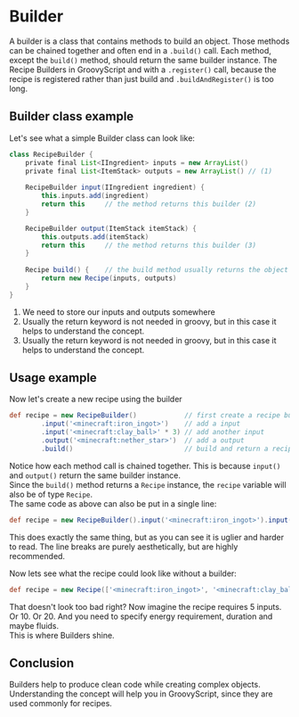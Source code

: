 # Builder

A builder is a class that contains methods to build an object. Those methods can be chained together and often end in a `.build()` call.
Each method, except the `build()` method, should return the same builder instance. 
The Recipe Builders in GroovyScript and with a `.register()` call, because the recipe is registered rather than just build and `.buildAndRegister()` is too long. 

## Builder class example
Let's see what a simple Builder class can look like:

```groovy
class RecipeBuilder {
    private final List<IIngredient> inputs = new ArrayList()
    private final List<ItemStack> outputs = new ArrayList() // (1)
    
    RecipeBuilder input(IIngredient ingredient) {
        this.inputs.add(ingredient)
        return this     // the method returns this builder (2)
    }

    RecipeBuilder output(ItemStack itemStack) {
        this.outputs.add(itemStack)
        return this     // the method returns this builder (3)
    }
    
    Recipe build() {    // the build method usually returns the object that will be build
        return new Recipe(inputs, outputs)
    }
}
```

1. We need to store our inputs and outputs somewhere
2. Usually the return keyword is not needed in groovy, but in this case it helps to understand the concept.
3. Usually the return keyword is not needed in groovy, but in this case it helps to understand the concept.

## Usage example
Now let's create a new recipe using the builder
````groovy
def recipe = new RecipeBuilder()            // first create a recipe builder instance
        .input('<minecraft:iron_ingot>')    // add a input
        .input('<minecraft:clay_ball>' * 3) // add another input
        .output('<minecraft:nether_star>')  // add a output
        .build()                            // build and return a recipe instance
````

Notice how each method call is chained together. This is because `input()` and `output()` return the same builder instance.<br>
Since the `build()` method returns a `Recipe` instance, the `recipe` variable will also be of type `Recipe`.<br>
The same code as above can also be put in a single line:
````groovy
def recipe = new RecipeBuilder().input('<minecraft:iron_ingot>').input('<minecraft:clay_ball>' * 3).output('<minecraft:nether_star>').build()
````
This does exactly the same thing, but as you can see it is uglier and harder to read. The line breaks are purely aesthetically, but are highly recommended.

Now lets see what the recipe could look like without a builder:
````groovy
def recipe = new Recipe(['<minecraft:iron_ingot>', '<minecraft:clay_ball>' * 3], ['<minecraft:nether_star>'])
````
That doesn't look too bad right? Now imagine the recipe requires 5 inputs. Or 10. Or 20. And you need to specify energy requirement, duration and maybe fluids.<br>
This is where Builders shine.

## Conclusion
Builders help to produce clean code while creating complex objects. 
Understanding the concept will help you in GroovyScript, since they are used commonly for recipes.